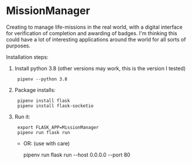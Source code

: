 # MissionManager

Creating to manage life-missions in the real world, with a digital interface for verification of completion and awarding of badges.
I'm thinking this could have a lot of interesting applications around the world for all sorts of purposes.

Installation steps:

1. Install python 3.8 (other versions may work, this is the version I tested)

        pipenv --python 3.8

1. Package installs:

        pipenv install flask
        pipenv install flask-socketio

1. Run it:

        export FLASK_APP=MissionManager
        pipenv run flask run

    * OR: (use with care)

        pipenv run flask run --host 0.0.0.0 --port 80
    
